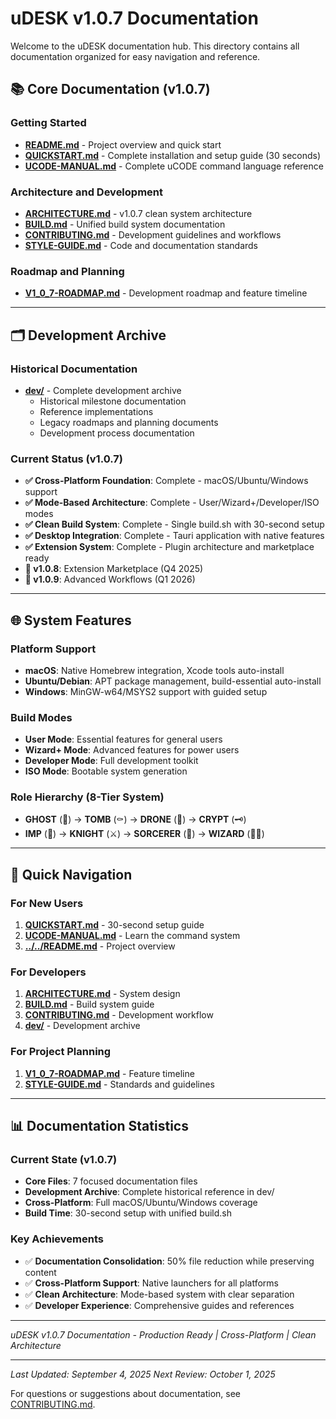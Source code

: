 # uDESK v1.0.7 Documentation

Welcome to the uDESK documentation hub. This directory contains all documentation organized for easy navigation and reference.

## 📚 Core Documentation (v1.0.7)

### Getting Started
- **[README.md](../../README.md)** - Project overview and quick start
- **[QUICKSTART.md](QUICKSTART.md)** - Complete installation and setup guide (30 seconds)
- **[UCODE-MANUAL.md](UCODE-MANUAL.md)** - Complete uCODE command language reference

### Architecture and Development
- **[ARCHITECTURE.md](ARCHITECTURE.md)** - v1.0.7 clean system architecture  
- **[BUILD.md](BUILD.md)** - Unified build system documentation
- **[CONTRIBUTING.md](CONTRIBUTING.md)** - Development guidelines and workflows
- **[STYLE-GUIDE.md](STYLE-GUIDE.md)** - Code and documentation standards

### Roadmap and Planning
- **[V1_0_7-ROADMAP.md](V1_0_7-ROADMAP.md)** - Development roadmap and feature timeline

---

## 🗂️ Development Archive

### Historical Documentation
- **[dev/](dev/)** - Complete development archive
  - Historical milestone documentation
  - Reference implementations
  - Legacy roadmaps and planning documents
  - Development process documentation

### Current Status (v1.0.7)
- **✅ Cross-Platform Foundation**: Complete - macOS/Ubuntu/Windows support
- **✅ Mode-Based Architecture**: Complete - User/Wizard+/Developer/ISO modes  
- **✅ Clean Build System**: Complete - Single build.sh with 30-second setup
- **✅ Desktop Integration**: Complete - Tauri application with native features
- **✅ Extension System**: Complete - Plugin architecture and marketplace ready
- **🚀 v1.0.8**: Extension Marketplace (Q4 2025)
- **🔮 v1.0.9**: Advanced Workflows (Q1 2026)

---

## 🌐 System Features

### Platform Support
- **macOS**: Native Homebrew integration, Xcode tools auto-install
- **Ubuntu/Debian**: APT package management, build-essential auto-install  
- **Windows**: MinGW-w64/MSYS2 support with guided setup

### Build Modes
- **User Mode**: Essential features for general users
- **Wizard+ Mode**: Advanced features for power users
- **Developer Mode**: Full development toolkit
- **ISO Mode**: Bootable system generation

### Role Hierarchy (8-Tier System)
- **GHOST** (👻) → **TOMB** (⚰️) → **DRONE** (🤖) → **CRYPT** (🗝️)
- **IMP** (👿) → **KNIGHT** (⚔️) → **SORCERER** (🔮) → **WIZARD** (🧙‍♂️)
---

## 🚀 Quick Navigation

### For New Users
1. **[QUICKSTART.md](QUICKSTART.md)** - 30-second setup guide
2. **[UCODE-MANUAL.md](UCODE-MANUAL.md)** - Learn the command system
3. **[../../README.md](../../README.md)** - Project overview

### For Developers  
1. **[ARCHITECTURE.md](ARCHITECTURE.md)** - System design
2. **[BUILD.md](BUILD.md)** - Build system guide
3. **[CONTRIBUTING.md](CONTRIBUTING.md)** - Development workflow
4. **[dev/](dev/)** - Development archive

### For Project Planning
1. **[V1_0_7-ROADMAP.md](V1_0_7-ROADMAP.md)** - Feature timeline
2. **[STYLE-GUIDE.md](STYLE-GUIDE.md)** - Standards and guidelines

---

## 📊 Documentation Statistics

### Current State (v1.0.7)
- **Core Files**: 7 focused documentation files
- **Development Archive**: Complete historical reference in dev/
- **Cross-Platform**: Full macOS/Ubuntu/Windows coverage
- **Build Time**: 30-second setup with unified build.sh

### Key Achievements
- ✅ **Documentation Consolidation**: 50% file reduction while preserving content
- ✅ **Cross-Platform Support**: Native launchers for all platforms
- ✅ **Clean Architecture**: Mode-based system with clear separation
- ✅ **Developer Experience**: Comprehensive guides and references

---

*uDESK v1.0.7 Documentation - Production Ready | Cross-Platform | Clean Architecture*

---

*Last Updated: September 4, 2025*
*Next Review: October 1, 2025*

For questions or suggestions about documentation, see [CONTRIBUTING.md](CONTRIBUTING.md).

